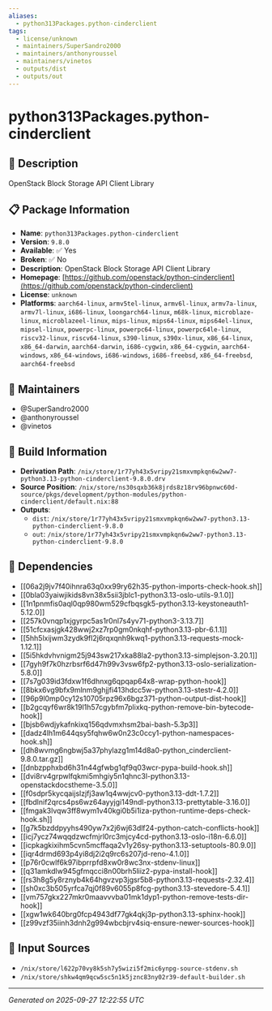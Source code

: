 ```yaml
---
aliases:
  - python313Packages.python-cinderclient
tags:
  - license/unknown
  - maintainers/SuperSandro2000
  - maintainers/anthonyroussel
  - maintainers/vinetos
  - outputs/dist
  - outputs/out
---
```


# python313Packages.python-cinderclient

## 📝 Description

OpenStack Block Storage API Client Library

## 📋 Package Information

- **Name**: `python313Packages.python-cinderclient`
- **Version**: `9.8.0`
- **Available**: ✅ Yes
- **Broken**: ✅ No
- **Description**: OpenStack Block Storage API Client Library
- **Homepage**: [https://github.com/openstack/python-cinderclient](https://github.com/openstack/python-cinderclient)
- **License**: `unknown`
- **Platforms**: `aarch64-linux`, `armv5tel-linux`, `armv6l-linux`, `armv7a-linux`, `armv7l-linux`, `i686-linux`, `loongarch64-linux`, `m68k-linux`, `microblaze-linux`, `microblazeel-linux`, `mips-linux`, `mips64-linux`, `mips64el-linux`, `mipsel-linux`, `powerpc-linux`, `powerpc64-linux`, `powerpc64le-linux`, `riscv32-linux`, `riscv64-linux`, `s390-linux`, `s390x-linux`, `x86_64-linux`, `x86_64-darwin`, `aarch64-darwin`, `i686-cygwin`, `x86_64-cygwin`, `aarch64-windows`, `x86_64-windows`, `i686-windows`, `i686-freebsd`, `x86_64-freebsd`, `aarch64-freebsd`
## 👥 Maintainers

- @SuperSandro2000
- @anthonyroussel
- @vinetos


## 🔧 Build Information

- **Derivation Path**: `/nix/store/1r77yh43x5vripy21smxvmpkqn6w2ww7-python3.13-python-cinderclient-9.8.0.drv`
- **Source Position**: `/nix/store/ns30sqxb36k8jrds8z18rv96bpnwc60d-source/pkgs/development/python-modules/python-cinderclient/default.nix:88`
- **Outputs**:
  - `dist`:  `/nix/store/1r77yh43x5vripy21smxvmpkqn6w2ww7-python3.13-python-cinderclient-9.8.0`
  - `out`:  `/nix/store/1r77yh43x5vripy21smxvmpkqn6w2ww7-python3.13-python-cinderclient-9.8.0`

## 🔗 Dependencies

- [[06a2j9jv7f40ihnra63q0xx99ry62h35-python-imports-check-hook.sh]]
- [[0bla03yaiwjikids8vn38x5sii3jblc1-python3.13-oslo-utils-9.1.0]]
- [[1n1pnmfis0aql0qp980wm529cfbqsgk5-python3.13-keystoneauth1-5.12.0]]
- [[257k0vnqp1xjgyrpc5as1r0nl7s4yv71-python3-3.13.7]]
- [[51cfcxasjgk428wwj2xz7rp0gm0nkqhf-python3.13-pbr-6.1.1]]
- [[5hh5lxijwm3zydk9fl2j6rqxqnh9kwq1-python3.13-requests-mock-1.12.1]]
- [[5i5hkdvhvnigm25j943sw217xka88la2-python3.13-simplejson-3.20.1]]
- [[7gyh9f7k0hzrbsrf6d47h99v3vsw6fp2-python3.13-oslo-serialization-5.8.0]]
- [[7s7g039id3fdxw1f6dhnxg6qpqap64x8-wrap-python-hook]]
- [[8bkx6vg9bfx9mlnm9ghjjfi413hdcc5w-python3.13-stestr-4.2.0]]
- [[96p9l0mp0cy12s10705rpz96x6bgz371-python-output-dist-hook]]
- [[b2gcqyf6wr8k19l1h57cgybfm7plixkq-python-remove-bin-bytecode-hook]]
- [[bjsb6wdjykafnkixq156qdvmxhsm2bai-bash-5.3p3]]
- [[dadz4lh1m644qsy5fqhw6w0n23c0ccy1-python-namespaces-hook.sh]]
- [[dh8wvmg6ngbwj5a37phylazg1m14d8a0-python_cinderclient-9.8.0.tar.gz]]
- [[dnbzpphxbd6h31n44gfwbg1qf9q03wcr-pypa-build-hook.sh]]
- [[dvi8rv4grpwlfqkmi5mhgiy5n1qhnc3l-python3.13-openstackdocstheme-3.5.0]]
- [[f0sdpr5kycqaijslzjfj3aw1q4wwjcv0-python3.13-ddt-1.7.2]]
- [[fbdlnif2qrcs4ps6wz64ayyjgi149ndl-python3.13-prettytable-3.16.0]]
- [[fmgak3lvqw3ff8wym1v40kgi0b5i1iza-python-runtime-deps-check-hook.sh]]
- [[g7k5bzddpyyhs490yw7x2j6wj63dlf24-python-catch-conflicts-hook]]
- [[icj7ycz74wqqdzwcfmjrl0rc3mjcy4cd-python3.13-oslo-i18n-6.6.0]]
- [[icpkagkixihm5cvn5mcffaqa2v1y26sy-python3.13-setuptools-80.9.0]]
- [[iqr4drmd693p4yi8dj2i2q9rc6s207jd-reno-4.1.0]]
- [[p76r0cwlf6k97ibprrpfd8xw0r8wc3nx-stdenv-linux]]
- [[q31amkdlw945gfmqcci8n00brh5liiz2-pypa-install-hook]]
- [[rs3h8g5y8rznyb4k64hgvzvp3jgsr5b8-python3.13-requests-2.32.4]]
- [[sh0xc3b505yrfca7qj0f89v6055p8fcg-python3.13-stevedore-5.4.1]]
- [[vm757gkx227mkr0maavvvba01mk1dyp1-python-remove-tests-dir-hook]]
- [[xgw1wk640brg0fcp4943df77gk4qkj3p-python3.13-sphinx-hook]]
- [[z99vzf35iinh3dnh2g994wbcbjrv4siq-ensure-newer-sources-hook]]

## 📁 Input Sources

- `/nix/store/l622p70vy8k5sh7y5wizi5f2mic6ynpg-source-stdenv.sh`
- `/nix/store/shkw4qm9qcw5sc5n1k5jznc83ny02r39-default-builder.sh`

---
*Generated on 2025-09-27 12:22:55 UTC*

